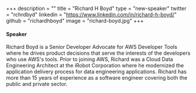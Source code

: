 +++
description = ""
title = "Richard H Boyd"
type = "new-speaker"
twitter = "rchrdbyd"
linkedin = "https://www.linkedin.com/in/richard-h-boyd/"
github = "richardhboyd"
image = "richard-boyd.jpg"
+++
#### Speaker
Richard Boyd is a Senior Developer Advocate for AWS Developer Tools where he drives product decisions that serve the interests of the developers who use AWS's tools. Prior to joining AWS, Richard was a Cloud Data Engineering Architect at the iRobot Corporation where he modernized the application delivery process for data engineering applications. Richard has more than 15 years of experience as a software engineer covering both the public and private sector.